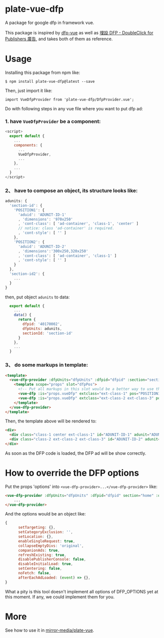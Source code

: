 # plate-vue-dfp
A package for google dfp in framework vue.

This package is inspired by <U>[dfp-vue](https://github.com/hinablue/dfp-vue)</U> as well as <U>[埋設 DFP - DoubleClick for Publishers 廣告](https://amobiz.github.io/2016/08/11/react-dfp/)</U>, and takes both of them as reference.

# Usage

Installing this package from npm like:

  `$ npm install plate-vue-dfp@latest --save `

Then, just import it like:

  `import VueDfpProvider from 'plate-vue-dfp/DfpProvider.vue';`


Do with following steps in any vue file where you want to put dfp ad:
### 1. have `VueDfpProvider` be a component:
```javascript
<script>
  export default {
    ...
    components: {
      ...
      VueDfpProvider,
      ...
    },
    ...
  }
</script>
```

### 2、 have to compose an object, its structure looks like:
```javascript
adunits: {
  'section-id': {
    'POSITION1': {
      'aduid': 'ADUNIT-ID-1'
      , 'dimensions': '970x250'
      , 'cont-class': [ 'ad-container', 'class-1', 'center' ]
      // notice: class 'ad-container' is required.
      , 'cont-style': [ '' ]
    },
    'POSITION2': { 
      'aduid': 'ADUNIT-ID-2'
      , 'dimensions':'300x250,320x250'
      , 'cont-class': [ 'ad-container', 'class-1' ] 
      , 'cont-style': [ '' ]
    }
  },
  'section-id2': {
    ...
  }
}
```

then, put object `adunits` to data:

```javascript
  export default {
    ...
    data() {
      return {
        dfpid: '40170002',
        dfpUnits: adunits,
        sectionId: 'section-id'
      }
    },
    ...
  }
```

### 3、 do some markups in template:
```html
<template>
  <vue-dfp-provider :dfpUnits="dfpUnits" :dfpid="dfpid" :section="sectionId" :options="dfpOptions" >
    <template scope="props" slot="dfpPos">
      <!-- Put all markups in this slot would be a better way to use this pack. And, "<vue-dfp ... />" is the primary component to place DFP ads -->
      <vue-dfp :is="props.vueDfp" extclass="ext-class-1" pos="POSITION1" :dfpUnits="props.dfpUnits" :section="props.section" />
      <vue-dfp :is="props.vueDfp" extclass="ext-class-2 ext-class-3" pos="POSITION2" :dfpUnits="props.dfpUnits" :section="props.section" />
    </template>
  </vue-dfp-provider>
</template>
```

Then, the template above will be rendered to:
```html
<div>
  <div class="class-1 center ext-class-1" id="ADUNIT-ID-1" adunit="ADUNIT-ID-1" pos="POSITION1"></div> 
  <div class="class-2 ext-class-2 ext-class-3" id="ADUNIT-ID-2" adunit="ADUNIT-ID-2" pos="POSITION2"></div>
</div>
```

As soon as the DFP code is loaded, the DFP ad will be show correctly.


# How to override the DFP options
Put the props 'options' into `<vue-dfp-provider>...</vue-dfp-provider>` like:

```html
<vue-dfp-provider :dfpUnits="dfpUnits" :dfpid="dfpid" section="home" :options="dfpOptions">
    ...
</vue-dfp-provider>
```

And the options would be an object like:

```javascript
{
      setTargeting: {},
      setCategoryExclusion: '',
      setLocation: {},
      enableSingleRequest: true,
      collapseEmptyDivs: 'original',
      companionAds: true,
      refreshExisting: true,
      disablePublisherConsole: false,
      disableInitialLoad: true,
      setCentering: false,
      noFetch: false,
      afterEachAdLoaded: (event) => {},
}
```

What a pity is this tool doesn't implement all options of DFP_OPTIONS yet at this moment. If any, we could implement them for you.


# More
See how to use it in [mirror-media/plate-vue](https://github.com/mirror-media/plate-vue).

